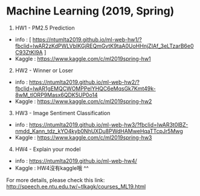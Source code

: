 # Machine Learning (2019, Spring) 

1. HW1 - PM2.5 Prediction  
- info : [ https://ntumlta2019.github.io/ml-web-hw1/?fbclid=IwAR2zKdPWLVbIKGjREQmGvtK9taA0UoHHnjZIAf_3eLTzarB6e0C93ZtKI9A ]   
- Kaggle : https://www.kaggle.com/c/ml2019spring-hw1  

2. HW2 - Winner or Loser  
- info : https://ntumlta2019.github.io/ml-web-hw2/?fbclid=IwAR1gEMQCWOMPPelYHQC6eMqsGk7Kmt49k-8wM_tlORP9Masx6QDK5UP0o14  
- Kaggle : https://www.kaggle.com/c/ml2019spring-hw2  

3. HW3 - Image Sentiment Classification  
- info : https://ntumlta2019.github.io/ml-web-hw3/?fbclid=IwAR3t0lBZ-nmdd_Kann_tdz_kYO4kyb0NhUXDu8PWdHAMweHqaTTcpJr5Mwg  
- Kaggle : https://www.kaggle.com/c/ml2019spring-hw3  

4. HW4 - Explain your model  
- info : https://ntumlta2019.github.io/ml-web-hw4/  
- Kaggle : HW4沒有kaggle哦 ^^  


For more details, please check this link:  
http://speech.ee.ntu.edu.tw/~tlkagk/courses_ML19.html
